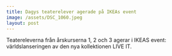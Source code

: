 ```yaml
---
title: Dagys teaterelever agerade på IKEAs event
image: /assets/DSC_1060.jpeg
layout: post
---
```


Teatereleverna från årskurserna 1, 2 och 3 agerar i IKEAS event: världslanseringen av den nya kollektionen LIVE IT.
